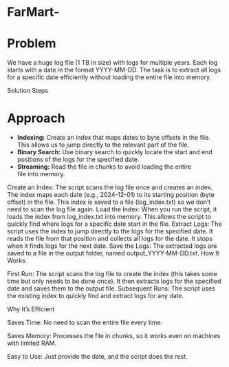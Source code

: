 # FarMart-

# Problem
We have a huge log file (1 TB in size) with logs for multiple years. Each log starts with a date in the format YYYY-MM-DD. The task is to extract all logs for a specific date efficiently without loading the entire file into memory.

Solution Steps

# Approach
- **Indexing:** Create an index that maps dates to byte offsets in the file. This allows us to jump directly to the relevant part of the file.
- **Binary Search:** Use binary search to quickly locate the start and end positions of the logs for the specified date.
- **Streaming:** Read the file in chunks to avoid loading the entire file into memory.


Create an Index:
The script scans the log file once and creates an index.
The index maps each date (e.g., 2024-12-01) to its starting position (byte offset) in the file.
This index is saved to a file (log_index.txt) so we don’t need to scan the log file again.
Load the Index:
When you run the script, it loads the index from log_index.txt into memory.
This allows the script to quickly find where logs for a specific date start in the file.
Extract Logs:
The script uses the index to jump directly to the logs for the specified date.
It reads the file from that position and collects all logs for the date.
It stops when it finds logs for the next date.
Save the Logs:
The extracted logs are saved to a file in the output folder, named output_YYYY-MM-DD.txt.
How It Works

First Run:
The script scans the log file to create the index (this takes some time but only needs to be done once).
It then extracts logs for the specified date and saves them to the output file.
Subsequent Runs:
The script uses the existing index to quickly find and extract logs for any date.

Why It’s Efficient

Saves Time: No need to scan the entire file every time.

Saves Memory: Processes the file in chunks, so it works even on machines with limited RAM.

Easy to Use: Just provide the date, and the script does the rest.
